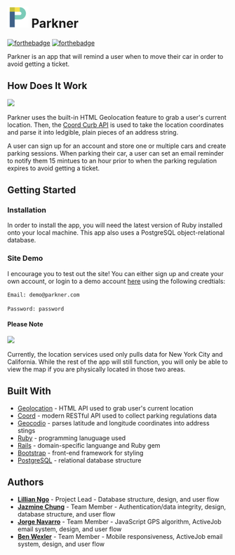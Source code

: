# <img src="https://github.com/Chungzilla/parkner/blob/master/app/assets/images/parkner_p.PNG" width="48"> Parkner
[![forthebadge](https://forthebadge.com/images/badges/made-with-ruby.svg)](https://forthebadge.com) 
[![forthebadge](https://forthebadge.com/images/badges/made-with-javascript.svg)](https://forthebadge.com)

Parkner is an app that will remind a user when to move their car in order to avoid getting a ticket.

## How Does It Work
<img src="https://media.giphy.com/media/k6NCuY77bCFU6ZQTZF/giphy.gif">

Parkner uses the built-in HTML Geolocation feature to grab a user's current location. Then, the [Coord Curb API](https://coord.co/docs/searchcurbs) is used to take the location coordinates and parse it into ledgible, plain pieces of an address string. 

A user can sign up for an account and store one or multiple cars and create parking sessions. When parking their car, a user can set an email reminder to notify them 15 mintues to an hour prior to when the parking regulation expires to avoid getting a ticket.

## Getting Started

### Installation
In order to install the app, you will need the latest version of Ruby installed onto your local machine. This app also uses a PostgreSQL object-relational database.

### Site Demo
I encourage you to test out the site! You can either sign up and create your own account, or login to a demo account [here](http://www.rocky-journey-32777.herokuapp.com/) using the following credtials:

```
Email: demo@parkner.com

Password: password
```

#### Please Note

<img src="https://media.giphy.com/media/VYYVEWEeSdYwo/giphy.gif">

Currently, the location services used only pulls data for New York City and California. While the rest of the app will still function, you will only be able to view the map if you are physically located in those two areas.

## Built With
- [Geolocation](https://developer.mozilla.org/en-US/docs/Web/API/Geolocation_API) - HTML API used to grab user's current location
- [Coord](https://coord.co/docs/searchcurbs) - modern RESTful API used to collect parking regulations data
- [Geocodio](https://www.geocod.io/) - parses latitude and longitude coordinates into address stings
- [Ruby](https://www.ruby-lang.org/en/) - programming lanuguage used 
- [Rails](https://rubyonrails.org/) - domain-specific languange and Ruby gem
- [Bootstrap](https://github.com/twbs/bootstrap-rubygem) - front-end framework for styling
- [PostgreSQL](https://www.postgresql.org/) - relational database structure

## Authors
- [**Lillian Ngo**](https://github.com/ngolilli94) - Project Lead - Database structure, design, and user flow
- [**Jazmine Chung**](https://github.com/chungzilla) - Team Member - Authentication/data integrity, design, database structure, and user flow
- [**Jorge Navarro**](https://github.com/Jnavarr56) - Team Member - JavaScript GPS algorithm, ActiveJob email system, design, and user flow
- [**Ben Wexler**](https://github.com/benjwexler) - Team Member - Mobile responsiveness, ActiveJob email system, design, and user flow





